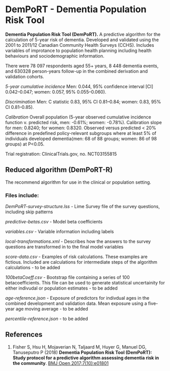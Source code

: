 # DemPoRT - Dementia Population Risk Tool

**Dementia Population Risk Tool (DemPoRT).** A predictive algorithm for the calculation of 5-year risk of dementia. Developed and validated using the 2001 to 2011/12 Canadian Community Health Surveys (CCHS). Includes variables of improtance to population health planning including health behaviours and sociodemographic information.

There were 78 097 respondents aged 55+ years, 8 448 dementia events, and 630328 person-years follow-up in the combined derivation and validation cohorts.

*5-year cumulative incidence*
Men: 0.044, 95% confidence interval [CI] 0.042–0.047; women: 0.057, 95% 0.055–0.060).

*Discrimination*
Men: C statistic 0.83, 95% CI 0.81–0.84; women: 0.83, 95% CI 0.81–0.85).

*Calibration*
Overall population (5-year observed cumulative incidence function v. predicted risk, men: -0.61%; women: -0.78%). Calibration slope for men: 0.8240; for women: 0.8320. Observed versus predicted < 20% difference in predefined policy-relevant subgroups where at least 5% of individuals developed dementia(men: 68 of 88 groups; women: 86 of 98 groups) at P<0.05.

Trial registration: ClinicalTrials.gov, no. NCT03155815

## Reduced algorithm (DemPoRT-R)

The recommend algorithm for use in the clinical or population setting.

### Files include:

*DemPoRT-survey-structure.lss* - Lime Survey file of the survey questions, including skip patterns

*predictive-betas.csv* - Model beta coefficients

*variables.csv* - Variable information including labels

*local-transformations.xml* - Describes how the answers to the survey questions are transformed in to the final model variables

*score-data.csv* - Examples of risk calculations. These examples are fictious. Included are calculations for intermediate steps of the algorithm calculations - to be added

*100betaCoeff.csv* - Bootstrap file containing a series of 100 betacoefficients. This file can be used to generate statistical uncertainity for either indivudal or population estimates - to be added

*age-reference.json* - Exposure of predictors for indivdual ages in the combined development and validation data. Mean exposure using a five-year age moving average - to be added

*percentile-reference.json* -  to be added



## References

1. Fisher S, Hsu H, Mojaverian N, Taljaard M, Huyer G, Manuel DG, Tanuseputro P (2018) **Dementia Population Risk Tool (DemPoRT): Study protocol for a predictive algorithm assessing dementia risk in the community**. [BMJ Open 2017;7(10):e01801](https://bmjopen.bmj.com/content/7/10/e018018)

